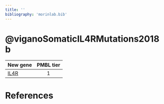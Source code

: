 ```yaml
---
title: ''
bibliography: 'morinlab.bib'
---
```


# @viganoSomaticIL4RMutations2018b
|New gene|PMBL tier|
|:-|:-:|
|[IL4R](IL4R)|1 |

# References

